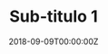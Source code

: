 ---
# Title, summary, and page position.
linktitle: "Sub-Titulo 1"
weight: 1
icon: ""
icon_pack: fas

# Page metadata.
title: Sub-titulo 1
date: "2018-09-09T00:00:00Z"
type: book  # Do not modify.
---